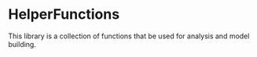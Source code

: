 # HelperFunctions
This library is a collection of functions that be used for analysis and model building.


